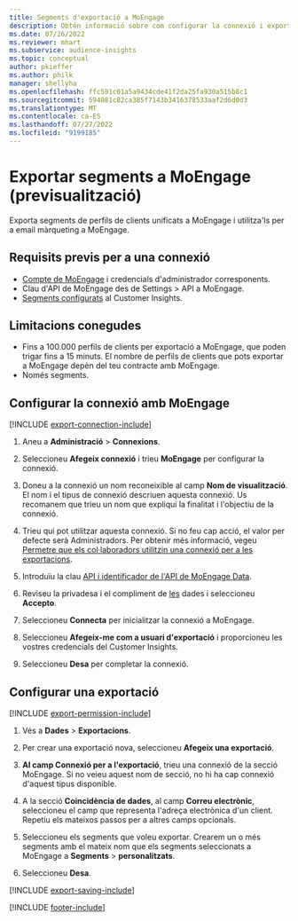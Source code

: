 ```yaml
---
title: Segments d'exportació a MoEngage
description: Obtén informació sobre com configurar la connexió i exportar a MoEngage.
ms.date: 07/26/2022
ms.reviewer: mhart
ms.subservice: audience-insights
ms.topic: conceptual
author: pkieffer
ms.author: philk
manager: shellyha
ms.openlocfilehash: ffc591c01a5a9434cde41f2da25fa930a515b8c1
ms.sourcegitcommit: 594081c82ca385f7143b3416378533aaf2d6d0d3
ms.translationtype: MT
ms.contentlocale: ca-ES
ms.lasthandoff: 07/27/2022
ms.locfileid: "9199185"
---
```

# <a name="export-segments-to-moengage-preview"></a>Exportar segments a MoEngage (previsualització)

Exporta segments de perfils de clients unificats a MoEngage i utilitza'ls per a email màrqueting a MoEngage.

## <a name="prerequisites-for-a-connection"></a>Requisits previs per a una connexió

- [Compte de MoEngage](https://www.moengage.com/) i credencials d'administrador corresponents.
- Clau d'API de MoEngage des de Settings > API a MoEngage.
- [Segments configurats](segments.md) al Customer Insights.

## <a name="known-limitations"></a>Limitacions conegudes

- Fins a 100.000 perfils de clients per exportació a MoEngage, que poden trigar fins a 15 minuts. El nombre de perfils de clients que pots exportar a MoEngage depèn del teu contracte amb MoEngage.
- Només segments.

## <a name="set-up-connection-to-moengage"></a>Configurar la connexió amb MoEngage

[!INCLUDE [export-connection-include](includes/export-connection-admn.md)]

1. Aneu a **Administració** > **Connexions**.

1. Seleccioneu **Afegeix connexió** i trieu **MoEngage** per configurar la connexió.

1. Doneu a la connexió un nom reconeixible al camp **Nom de visualització**. El nom i el tipus de connexió descriuen aquesta connexió. Us recomanem que trieu un nom que expliqui la finalitat i l'objectiu de la connexió.

1. Trieu qui pot utilitzar aquesta connexió. Si no feu cap acció, el valor per defecte serà Administradors. Per obtenir més informació, vegeu [Permetre que els col·laboradors utilitzin una connexió per a les exportacions](connections.md#allow-contributors-to-use-a-connection-for-exports).

1. Introduïu la clau [API i identificador de l'API de MoEngage Data](https://developers.moengage.com/hc/articles/4404674776724-Overview#:~:text=Navigate%20to%20Settings%20%3E%20APIs%20%3E%20DATA,ID%20Password%20%2D%20DATA%20API%20KEY).

1. Reviseu la privadesa i el compliment de [les](connections.md#data-privacy-and-compliance) dades i seleccioneu **Accepto**.

1. Seleccioneu **Connecta** per inicialitzar la connexió a MoEngage.

1. Seleccioneu **Afegeix-me com a usuari d'exportació** i proporcioneu les vostres credencials del Customer Insights.

1. Seleccioneu **Desa** per completar la connexió.

## <a name="configure-an-export"></a>Configurar una exportació

[!INCLUDE [export-permission-include](includes/export-permission.md)]

1. Vés a **Dades** > **Exportacions**.

1. Per crear una exportació nova, seleccioneu **Afegeix una exportació**.

1. **Al camp Connexió per a l'exportació**, trieu una connexió de la secció MoEngage. Si no veieu aquest nom de secció, no hi ha cap connexió d'aquest tipus disponible.

1. A la secció **Coincidència de dades**, al camp **Correu electrònic**, seleccioneu el camp que representa l'adreça electrònica d'un client. Repetiu els mateixos passos per a altres camps opcionals.

1. Seleccioneu els segments que voleu exportar. Crearem un o més segments amb el mateix nom que els segments seleccionats a MoEngage a **Segments** > **personalitzats**.

1. Seleccioneu **Desa**.

[!INCLUDE [export-saving-include](includes/export-saving.md)]

[!INCLUDE [footer-include](includes/footer-banner.md)]
